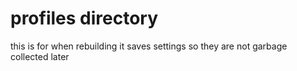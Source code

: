# profiles directory


this is for when rebuilding
it saves settings so they are not garbage collected later
